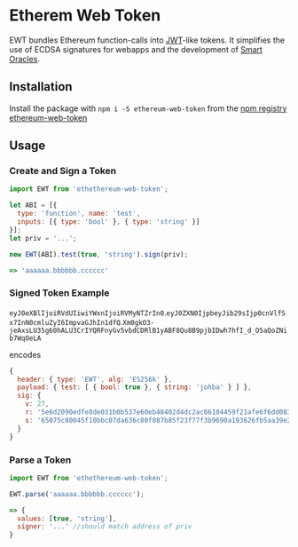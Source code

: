# Etherem Web Token

EWT bundles Ethereum function-calls into [JWT](https://jwt.io/)-like tokens. It simplifies the use of ECDSA signatures for webapps and the development of [Smart Oracles](https://github.com/codius/codius/wiki/Smart-Oracles:-A-Simple,-Powerful-Approach-to-Smart-Contracts).

## Installation

Install the package with `npm i -S ethereum-web-token` from the [npm registry ethereum-web-token](https://www.npmjs.com/package/ethereum-web-token)


## Usage

### Create and Sign a Token

```javascript
import EWT from 'ethethereum-web-token';

let ABI = [{
  type: 'function', name: 'test',
  inputs: [{ type: 'bool' }, { type: 'string' }]
}];
let priv = '...';

new EWT(ABI).test(true, 'string').sign(priv);

=> 'aaaaaa.bbbbbb.cccccc'
```

### Signed Token Example

`eyJ0eXBlIjoiRVdUIiwiYWxnIjoiRVMyNTZrIn0`.`eyJ0ZXN0IjpbeyJib29sIjp0cnVlfSx7InN0cmluZyI6ImpvaGJhIn1dfQ`.`Xm0gkO3-jeAxsLU35g60hALU3CrIYQRFnyGv5vbdCDRlB1yABF8Qu8B9pjbIDwh7hfI_d_O5aQoZNib7WqOeLA` 

encodes

```js
{
  header: { type: 'EWT', alg: 'ES256k' },
  payload: { test: [ { bool: true }, { string: 'johba' } ] },
  sig: {
    v: 27,
    r: '5e6d2090edfe8de031b0b537e60eb48402d4dc2ac86104459f21afe6f6dd0834',
    s: '65075c80045f10bbc07da636c80f087b85f23f77f3b9690a193626fb5aa39e2c'
  }
}
```


### Parse a Token

```javascript
import EWT from 'ethethereum-web-token';

EWT.parse('aaaaaa.bbbbbb.cccccc');

=> {
  values: [true, 'string'],
  signer: '...' //should match address of priv
}
```

